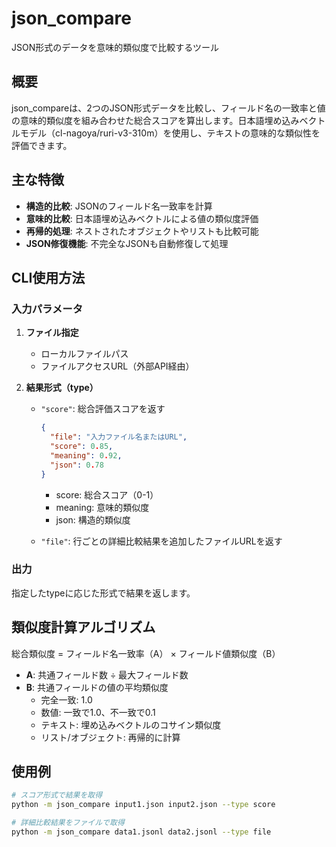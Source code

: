 # json_compare

JSON形式のデータを意味的類似度で比較するツール

## 概要

json_compareは、2つのJSON形式データを比較し、フィールド名の一致率と値の意味的類似度を組み合わせた総合スコアを算出します。日本語埋め込みベクトルモデル（cl-nagoya/ruri-v3-310m）を使用し、テキストの意味的な類似性を評価できます。

## 主な特徴

- **構造的比較**: JSONのフィールド名一致率を計算
- **意味的比較**: 日本語埋め込みベクトルによる値の類似度評価
- **再帰的処理**: ネストされたオブジェクトやリストも比較可能
- **JSON修復機能**: 不完全なJSONも自動修復して処理

## CLI使用方法

### 入力パラメータ

1. **ファイル指定**
   - ローカルファイルパス
   - ファイルアクセスURL（外部API経由）

2. **結果形式（type）**

   - `"score"`: 総合評価スコアを返す
     ```json
     {
       "file": "入力ファイル名またはURL",
       "score": 0.85,
       "meaning": 0.92,
       "json": 0.78
     }
     ```
     - score: 総合スコア（0-1）
     - meaning: 意味的類似度
     - json: 構造的類似度

   - `"file"`: 行ごとの詳細比較結果を追加したファイルURLを返す

### 出力

指定したtypeに応じた形式で結果を返します。

## 類似度計算アルゴリズム

総合類似度 = フィールド名一致率（A） × フィールド値類似度（B）

- **A**: 共通フィールド数 ÷ 最大フィールド数
- **B**: 共通フィールドの値の平均類似度
  - 完全一致: 1.0
  - 数値: 一致で1.0、不一致で0.1
  - テキスト: 埋め込みベクトルのコサイン類似度
  - リスト/オブジェクト: 再帰的に計算

## 使用例

```bash
# スコア形式で結果を取得
python -m json_compare input1.json input2.json --type score

# 詳細比較結果をファイルで取得
python -m json_compare data1.jsonl data2.jsonl --type file
```

